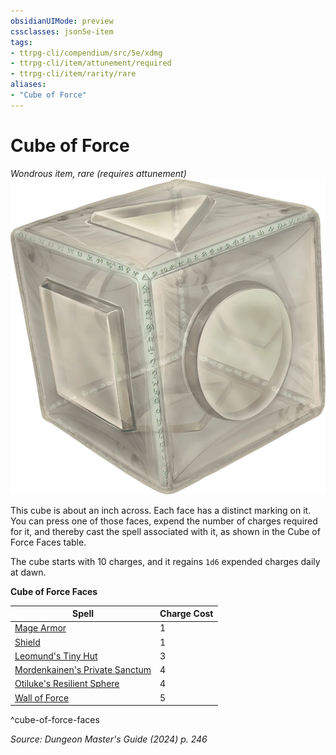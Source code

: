 ```yaml
---
obsidianUIMode: preview
cssclasses: json5e-item
tags:
- ttrpg-cli/compendium/src/5e/xdmg
- ttrpg-cli/item/attunement/required
- ttrpg-cli/item/rarity/rare
aliases: 
- "Cube of Force"
---
```

# Cube of Force
*Wondrous item, rare (requires attunement)*  
![](3-Mechanics/CLI/items/img/cube-of-force.webp#right)


This cube is about an inch across. Each face has a distinct marking on it. You can press one of those faces, expend the number of charges required for it, and thereby cast the spell associated with it, as shown in the Cube of Force Faces table.

The cube starts with 10 charges, and it regains `1d6` expended charges daily at dawn.

**Cube of Force Faces**

| Spell | Charge Cost |
|-------|-------------|
| [Mage Armor](3-Mechanics/CLI/spells/mage-armor-xphb.md) | 1 |
| [Shield](3-Mechanics/CLI/spells/shield-xphb.md) | 1 |
| [Leomund's Tiny Hut](3-Mechanics/CLI/spells/leomunds-tiny-hut-xphb.md) | 3 |
| [Mordenkainen's Private Sanctum](3-Mechanics/CLI/spells/mordenkainens-private-sanctum-xphb.md) | 4 |
| [Otiluke's Resilient Sphere](3-Mechanics/CLI/spells/otilukes-resilient-sphere-xphb.md) | 4 |
| [Wall of Force](3-Mechanics/CLI/spells/wall-of-force-xphb.md) | 5 |
^cube-of-force-faces

*Source: Dungeon Master's Guide (2024) p. 246*